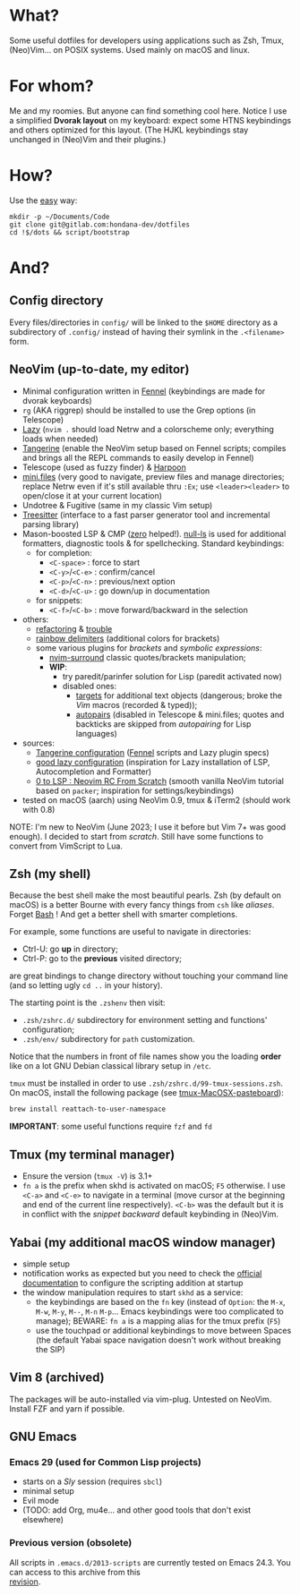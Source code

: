 # What?

Some useful dotfiles for developers using applications such as Zsh, Tmux,
(Neo)Vim... on POSIX systems. Used mainly on macOS and linux.

# For whom?

Me and my roomies. But anyone can find something cool here.
Notice I use a simplified **Dvorak layout** on my keyboard: expect
some HTNS keybindings and others optimized for this layout. 
(The HJKL keybindings stay unchanged in (Neo)Vim and their plugins.)

# How?

Use the [easy](https://github.com/holman/dotfiles) way:

    mkdir -p ~/Documents/Code
    git clone git@gitlab.com:hondana-dev/dotfiles
    cd !$/dots && script/bootstrap

# And?

## Config directory

Every files/directories in `config/` will be linked to the `$HOME` directory as a subdirectory of `.config/` instead of having their symlink in the `.<filename>` form.

## NeoVim (up-to-date, my editor)

- Minimal configuration written in [Fennel](https://fennel-lang.org)
  (keybindings are made for dvorak keyboards)
- `rg` (AKA riggrep) should be installed to use the Grep options (in Telescope)
- [Lazy](https://github.com/folke/lazy.nvim) (`nvim .` should load Netrw and
  a colorscheme only; everything loads when needed)
- [Tangerine](https://github.com/udayvir-singh/tangerine.nvim) (enable the
  NeoVim setup based on Fennel scripts; compiles and brings all the REPL commands
  to easily develop in Fennel) 
- Telescope (used as fuzzy finder) & [Harpoon](https://github.com/ThePrimeagen/harpoon)
- [mini.files](https://github.com/echasnovski/mini.files) (very good to navigate,
  preview files and manage directories; replace Netrw even if it's still available
  thru `:Ex`; use `<leader><leader>` to open/close it at your current location)
- Undotree & Fugitive (same in my classic Vim setup)
- [Treesitter](https://github.com/nvim-treesitter/nvim-treesitter) (interface
  to a fast parser generator tool and incremental parsing library)
- Mason-boosted LSP & CMP ([zero](https://github.com/VonHeikemen/lsp-zero.nvim)
  helped!). [null-ls](https://github.com/jose-elias-alvarez/null-ls.nvim) is
  used for additional formatters, diagnostic tools & for spellchecking.
  Standard keybindings:
  - for completion:
    - `<C-space>`     : force to start
    - `<C-y>`/`<C-e>` : confirm/cancel
    - `<C-p>`/`<C-n>` : previous/next option
    - `<C-d>`/`<C-u>` : go down/up in documentation
  - for snippets:
    - `<C-f>`/`<C-b>` : move forward/backward in the selection
- others:
  - [refactoring](https://github.com/ThePrimeagen/refactoring.nvim) &
  [trouble](https://github.com/folke/trouble.nvim)
  - [rainbow delimiters](https://github.com/HiPhish/rainbow-delimiters.nvim)
    (additional colors for brackets)
  - some various plugins for *brackets* and *symbolic expressions*:
    - [nvim-surround](https://github.com/kylechui/nvim-surround) classic
      quotes/brackets manipulation;
    - **WIP**:
      - try paredit/parinfer solution for Lisp (paredit activated now)
      - disabled ones:
          - [targets](https://github.com/wellle/targets.vim) for additional text
            objects (dangerous; broke the *Vim* macros (recorded & typed));
          - [autopairs](https://github.com/windwp/nvim-autopairs) (disabled in
            Telescope & mini.files; quotes and backticks are skipped from
            *autopairing* for Lisp languages)
- sources:
  - [Tangerine configuration](https://github.com/Massolari/neovim)
  ([Fennel](https://fennel-lang.org/) scripts and Lazy plugin specs)
  - [good lazy configuration](https://github.com/MuhametSmaili/nvim) (inspiration
  for Lazy installation of LSP, Autocompletion and Formatter)
  - [0 to LSP : Neovim RC From Scratch](https://www.youtube.com/watch?v=w7i4amO_zaE)
  (smooth vanilla NeoVim tutorial based on `packer`; inspiration for settings/keybindings)
- tested on macOS (aarch) using NeoVim 0.9, tmux & iTerm2 (should work with 0.8)

NOTE: I'm new to NeoVim (June 2023; I use it before but Vim 7+ was good enough).
I decided to start from *scratch*. Still have some functions to convert from
VimScript to Lua.

## Zsh (my shell)

Because the best shell make the most beautiful pearls. Zsh (by default on macOS) is a better Bourne with every fancy things from `csh` like _aliases_. Forget [Bash](http://www.bash2zsh.com/) ! And get a better shell with smarter completions.

For example, some functions are useful to navigate in directories:

-   Ctrl-U: go **up** in directory;
-   Ctrl-P: go to the **previous** visited directory;

are great bindings to change directory without touching your command line (and so letting ugly `cd ..` in your history).

The starting point is the `.zshenv` then visit:

-   `.zsh/zshrc.d/` subdirectory for environment setting and functions' configuration;
-   `.zsh/env/` subdirectory for `path` customization.

Notice that the numbers in front of file names show you the loading **order** like on a lot GNU Debian classical library setup in `/etc`.

`tmux` must be installed in order to use `.zsh/zshrc.d/99-tmux-sessions.zsh`.
On macOS, install the following package (see [tmux-MacOSX-pasteboard](https://github.com/ChrisJohnsen/tmux-MacOSX-pasteboard)):

```sh
brew install reattach-to-user-namespace
```

**IMPORTANT**: some useful functions require `fzf` and `fd`

## Tmux (my terminal manager)

- Ensure the version (`tmux -V`) is 3.1+
- `fn a` is the prefix when skhd is activated on macOS; `F5` otherwise.
  I use `<C-a>` and `<C-e>` to navigate in a terminal (move cursor at the
  beginning and end of the current line respectively). `<C-b>` was the default
  but it is in conflict with the *snippet backward* default keybinding in
  (Neo)Vim.

## Yabai (my additional macOS window manager)

- simple setup
- notification works as expected but you need to check the
[official documentation](https://github.com/koekeishiya/yabai/wiki/Installing-yabai-(latest-release))
to configure the scripting addition at startup
- the window manipulation requires to start `skhd` as a service:
  - the keybindings are based on the `fn` key (instead of `Option`:
    the `M-x`, `M-w`, `M-y`, `M--`, `M-n` `M-p`... Emacs keybindings were
    too complicated to manage); BEWARE: `fn a` is a mapping alias for the
    tmux prefix (`F5`)
  - use the touchpad or additional keybindings to move between Spaces (the
    default Yabai space navigation doesn't work without breaking the SIP)

## Vim 8 (archived)

The packages will be auto-installed via vim-plug. Untested on NeoVim. Install FZF and yarn if possible.

## GNU Emacs

### Emacs 29 (used for Common Lisp projects)

- starts on a *Sly* session (requires `sbcl`)
- minimal setup
- Evil mode
- (TODO: add Org, mu4e... and other good tools that don't exist elsewhere)

### Previous version (obsolete)

All scripts in `.emacs.d/2013-scripts` are currently tested on Emacs 24.3.
You can access to this archive from this  
[revision](https://github.com/martialboniou/dotfiles/tree/db66a2a41cd4fc950a378088de126f5ffef67a19).
